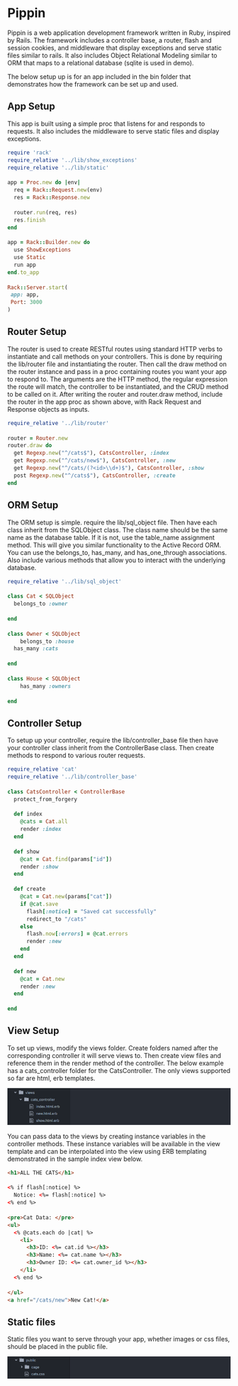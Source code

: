 # Pippin

Pippin is a web application development framework written in Ruby, inspired by Rails.  The framework includes a controller base, a router, flash and session cookies, and middleware that display exceptions and serve static files similar to rails.  It also includes Object Relational Modeling similar to ORM that maps to a relational database (sqlite is used in demo).

The below setup up is for an app included in the bin folder that demonstrates how the framework can be set up and used.

## App Setup

This app is built using a simple proc that listens for and responds to requests. It also includes the middleware to serve static files and display exceptions.

```ruby
require 'rack'
require_relative '../lib/show_exceptions'
require_relative '../lib/static'

app = Proc.new do |env|
  req = Rack::Request.new(env)
  res = Rack::Response.new

  router.run(req, res)
  res.finish
end

app = Rack::Builder.new do
  use ShowExceptions
  use Static
  run app
end.to_app

Rack::Server.start(
 app: app,
 Port: 3000
)
```

## Router Setup

The router is used to create RESTful routes using standard HTTP verbs to instantiate and call methods on your controllers.  This is done by requiring the lib/router file and instantiating the router.  Then call the draw method on the router instance and pass in a proc containing routes you want your app to respond to.  The arguments are the HTTP method, the regular expression the route will match, the controller to be instantiated, and the CRUD method to be called on it.  After writing the router and router.draw method, include the router in the app proc as shown above, with Rack Request and Response objects as inputs.

```ruby
require_relative '../lib/router'

router = Router.new
router.draw do
  get Regexp.new("^/cats$"), CatsController, :index
  get Regexp.new("^/cats/new$"), CatsController, :new
  get Regexp.new("^/cats/(?<id>\\d+)$"), CatsController, :show
  post Regexp.new("^/cats$"), CatsController, :create
end
```

## ORM Setup

The ORM setup is simple. require the lib/sql_object file.  Then have each class inherit from the SQLObject class.  The class name should be the same name as the database table.  If it is not, use the table_name assignment method.  This will give you similar functionality to the Active Record ORM.  You can use the belongs_to, has_many, and has_one_through associations.  Also include various methods that allow you to interact with the underlying database.

```ruby
require_relative '../lib/sql_object'

class Cat < SQLObject
  belongs_to :owner

end

class Owner < SQLObject
	belongs_to :house
  has_many :cats

end

class House < SQLObject
	has_many :owners

end
```

## Controller Setup

To setup up your controller, require the lib/controller_base file then have your controller class inherit from the ControllerBase class.  Then create methods to respond to various router requests.

```ruby
require_relative 'cat'
require_relative '../lib/controller_base'

class CatsController < ControllerBase
  protect_from_forgery

  def index
    @cats = Cat.all
    render :index
  end

  def show
    @cat = Cat.find(params["id"])
    render :show
  end

  def create
    @cat = Cat.new(params["cat"])
    if @cat.save
      flash[:notice] = "Saved cat successfully"
      redirect_to "/cats"
    else
      flash.now[:errors] = @cat.errors
      render :new
    end
  end

  def new
    @cat = Cat.new
    render :new
  end

end
```

## View Setup

To set up views, modify the views folder.  Create folders named after the corresponding controller it will serve views to.  Then create view files and reference them in the render method of the controller. The below example has a cats_controller folder for the CatsController.  The only views supported so far are html, erb templates.  

![views](./readme_photos/views.png)

You can pass data to the views by creating instance variables in the controller methods.  These instance variables will be available in the view template and can be interpolated into the view using ERB templating demonstrated in the sample index view below.

```html
<h1>ALL THE CATS</h1>

<% if flash[:notice] %>
  Notice: <%= flash[:notice] %>
<% end %>

<pre>Cat Data: </pre>
<ul>
  <% @cats.each do |cat| %>
    <li>
      <h3>ID: <%= cat.id %></h3>
      <h3>Name: <%= cat.name %></h3>
      <h3>Owner ID: <%= cat.owner_id %></h3>
    </li>
  <% end %>

</ul>
<a href="/cats/new">New Cat!</a>
```

## Static files

Static files you want to serve through your app, whether images or css files, should be placed in the public file.  

![static_files](./readme_photos/static_files.png)
